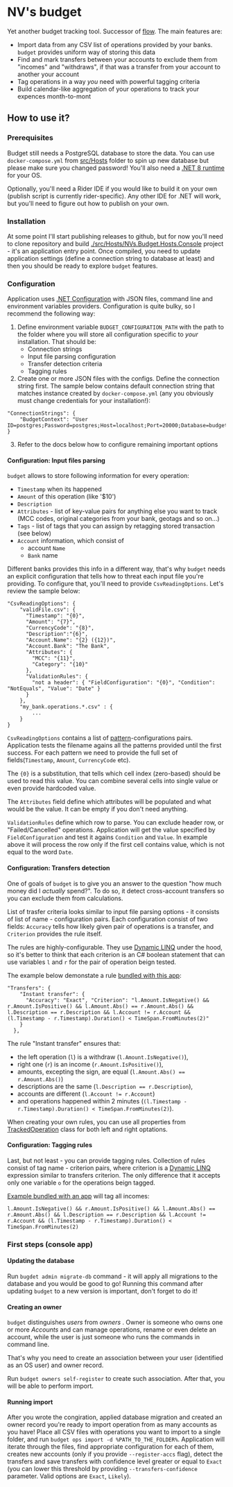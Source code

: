 # NV's budget

Yet another budget tracking tool. Successor of [flow](https://github.com/nvsnkv/flow2). The main features are:
* Import data from any CSV list of operations provided by your banks. `budget` provides uniform way of storing this data
* Find and mark transfers between your accounts to exclude them from "incomes" and "withdraws", if that was a transfer from your account to another your account
* Tag operations in a way _you_ need with powerful tagging criteria
* Build calendar-like aggregation of your operations to track your expences month-to-mont

## How to use it?

### Prerequisites
Budget still needs a PostgreSQL database to store the data. You can use `docker-compose.yml` from [src/Hosts](./src/Hosts/) folder to spin up new database but please make sure you changed password!
You'll also need a [.NET 8 runtime](https://dotnet.microsoft.com/en-us/download/dotnet/8.0) for your OS.

Optionally, you'll need a Rider IDE if you would like to build it on your own (publish script is currently rider-specific). Any other IDE for .NET will work, but you'll need to figure out how to publish on your own.

### Installation

At some point I'll start publishing releases to github, but for now you'll need to clone repository and build [./src/Hosts/NVs.Budget.Hosts.Console](https://github.com/nvsnkv/budget/blob/console/src/Hosts/NVs.Budget.Hosts.Console/NVs.Budget.Hosts.Console.csproj) project - it's an application entry point. Once compiled, you need to update application settings (define a connection string to database at least) and then you should be ready to explore `budget` features.

### Configuration

Application uses [.NET Configuration](https://learn.microsoft.com/en-us/dotnet/core/extensions/configuration) with JSON files, command line and environment variables providers. Configuration is quite bulky, so I recommend the following way:
1. Define environment variable `BUDGET_CONFIGURATION_PATH` with the path to the folder where you will store all configuration specific to _your_ installation. That should be: 
    * Connection strings
    * Input file parsing configuration
    * Transfer detection criteria
    * Tagging rules
2. Create one or more JSON files with the configs. Define the connection string first. The sample below contains default connection string that matches instance created by `docker-compose.yml` (any you obviously must change credentials for your installation!):
```
"ConnectionStrings": {
    "BudgetContext": "User ID=postgres;Password=postgres;Host=localhost;Port=20000;Database=budgetdb;" 
}
```
3. Refer to the docs below how to configure remaining important options

#### Configuration: Input files parsing

`budget` allows to store following information for every operation:
* `Timestamp` when its happened
* `Amount` of this operation (like '$10')
* `Description` 
* `Attributes` - list of key-value pairs for anything else you want to track (MCC codes, original categories from your bank, geotags and so on...)
* `Tags` - list of tags that you can assign by retagging stored transaction (see below)
* `Account` information, which consist of
    * account `Name`
    * `Bank` name

Different banks provides this info in a different way, that's why `budget` needs an explicit configuration that tells how to threat each input file you're providing. To configure that, you'll need to provide `CsvReadingOptions`. Let's review the sample below:
```
"CsvReadingOptions": {
    "validFile.csv": {
      "Timestamp": "{0}",
      "Amount": "{7}",
      "CurrencyCode": "{8}",
      "Description":"{6}",
      "Account.Name": "{2} ({12})",
      "Account.Bank": "The Bank",
      "Attributes": {
        "MCC": "{11}",
        "Category": "{10}"
      },
      "ValidationRules": {
        "not a header": { "FieldConfiguration": "{0}", "Condition": "NotEquals", "Value": "Date" }
      }
    },
    "my_bank.operations.*.csv" : {
        ...
    }
}
```
`CsvReadingOptions` contains a list of [pattern](https://learn.microsoft.com/en-us/dotnet/standard/base-types/regular-expressions)-configurations pairs. Application tests the filename agains all the patterns provided until the first success. For each pattern we need to provide the full set of fields(`Timestamp`, `Amount`, `CurrencyCode` etc).

The `{0}` is a substitution, that tells which cell index (zero-based) should be used to read this value. You can combine several cells into single value or even provide hardcoded value.

The `Attributes` field define which attributes will be populated and what would be the value. It can be empty if you don't need anything.

`ValidationRules` define which row to parse. You can exclude header row, or "Failed/Cancelled" operations. Application will get the value specified by `FieldConfiguration` and test it agains `Condition` and `Value`. In example above it will process the row only if the first cell contains value, which is not equal to the word `Date`.

#### Configuration: Transfers detection

One of goals of `budget` is to give you an answer to the question "how much money did I _actually_ spend?". To do so, it detect cross-account transfers so you can exclude them from calculations.

List of trasfer criteria looks similar to input file parsing options - it consists of list of name - configuration pairs. Each configuration consist of two fields: `Accuracy` tells how likely given pair of operations is a transfer, and `Criterion` provides the rule itself.

The rules are highly-configurable. They use [Dynamic LINQ](https://dynamic-linq.net/) under the hood, so it's better to think that each criterion is an C# boolean statement that can use variables `l` and `r` for the pair of operation beign tested.

The example below demonstate a rule [bundled with this app](./src/Hosts/NVs.Budget.Hosts.Console/appsettings.json#L18):
```
"Transfers": {
    "Instant transfer": {
      "Accuracy": "Exact", "Criterion": "l.Amount.IsNegative() && r.Amount.IsPositive() && l.Amount.Abs() == r.Amount.Abs() && l.Description == r.Description && l.Account != r.Account && (l.Timestamp - r.Timestamp).Duration() < TimeSpan.FromMinutes(2)"
    }
  },
```
The rule "Instant transfer" ensures that:
* the left operation (`l`) is a withdraw (`l.Amount.IsNegative()`),
* right one (`r`) is an income (`r.Amount.IsPositive()`),
* amounts, excepting the sign, are equal (`l.Amount.Abs() == r.Amount.Abs()`)
* descriptions are the same (`l.Description == r.Description`), 
* accounts are different (`l.Account != r.Account`) 
* and operations happened within 2 minutes (`(l.Timestamp - r.Timestamp).Duration() < TimeSpan.FromMinutes(2)`).

When creating your own rules, you can use all properties from [TrackedOperation](./src/Application/NVs.Budget.Application.Contracts/Entities/Accounting/TrackedOperation.cs) class for both left and right optations.

#### Configuration: Tagging rules

Last, but not least - you can provide tagging rules.
Collection of rules consist of tag name - criterion pairs, where criterion is a [Dynamic LINQ](https://dynamic-linq.net/) expression similar to transfers criterion. The only difference that it accepts only one variable `o` for the operations beign tagged.

[Example bundled with an app](./src/Hosts/NVs.Budget.Hosts.Console/appsettings.json#L24) will tag all incomes:
```
l.Amount.IsNegative() && r.Amount.IsPositive() && l.Amount.Abs() == r.Amount.Abs() && l.Description == r.Description && l.Account != r.Account && (l.Timestamp - r.Timestamp).Duration() < TimeSpan.FromMinutes(2)
```

### First steps (console app)

#### Updating the database

Run `bugdet admin migrate-db` command - it will apply all migrations to the database and you would be good to go! Running this command after updating `budget` to a new version is important, don't forget to do it!

#### Creating an owner

`budget` distinguishes _users_ from _owners_ . Owner is someone who owns one or more _Accounts_ and can manage operations, rename or even delete an account, while the user is just someone who runs the commands in command line.

That's why you need to create an association between your user (identified as an OS user) and owner record.

Run `budget owners self-register` to create such association. After that, you will be able to perform import.

#### Running import

After you wrote the congiration, applied database migration and created an owner record you're ready to import operation from as many accounts as you have!
Place all CSV files with operations you want to import to a single folder, and run `budget ops import -d %PATH_TO_THE_FOLDER%`. Application will iterate through the files, find appropriate configuration for each of them, creates new accounts (only if you provide `--register-accs` flag), detect the transfers and save transfers with confidence level greater or equal to `Exact` (you can lower this threshold by providing `--transfers-confidence` parameter. Valid options are `Exact`, `Likely`).

